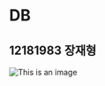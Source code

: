 # DB
## 12181983 장재형
![This is an image](https://cloudstudying.kr/system/courses/logos/000/000/007/medium/noun_1430769_0f0f0f.png?1520073914)
